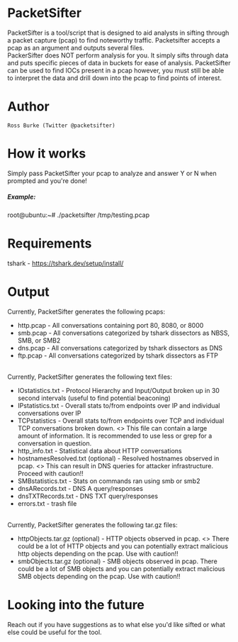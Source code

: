 # PacketSifter

PacketSifter is a tool/script that is designed to aid analysts in sifting through a packet capture (pcap) to find noteworthy traffic. Packetsifter accepts a pcap as an argument and outputs several files.<br>
PackerSifter does NOT perform analysis for you. It simply sifts through data and puts specific pieces of data in buckets for ease of analysis. PacketSifter can be used to find IOCs present in a pcap however, you must still be able to interpret the data and drill down into the pcap to find points of interest.


# Author
    Ross Burke (Twitter @packetsifter)


# How it works
Simply pass PacketSifter your pcap to analyze and answer Y or N when prompted and you're done!

<h5>Example:</h5> 
  root@ubuntu:~# ./packetsifter /tmp/testing.pcap

# Requirements
  tshark - https://tshark.dev/setup/install/
# Output 
Currently, PacketSifter generates the following pcaps:<br>
   <ul>
  <li>http.pcap - All conversations containing port 80, 8080, or 8000</li>
  <li>smb.pcap - All conversations categorized by tshark dissectors as NBSS, SMB, or SMB2 </li>
  <li>dns.pcap - All conversations categorized by tshark dissectors as DNS</li>
  <li>ftp.pcap - All conversations categorized by tshark dissectors as FTP</li>
</ul> 
<br>
Currently, PacketSifter generates the following text files:
   <ul>
  <li>IOstatistics.txt - Protocol Hierarchy and Input/Output broken up in 30 second intervals (useful to find potential beaconing)</li>
  <li>IPstatistics.txt - Overall stats to/from endpoints over IP and individual conversations over IP </li>
  <li>TCPstatistics - Overall stats to/from endpoints over TCP and individual TCP conversations broken down. <<Warning>> This file can contain a large amount of information. It is recommended to use less or grep for a conversation in question.</li>
  <li>http_info.txt - Statistical data about HTTP conversations</li>
  <li>hostnamesResolved.txt (optional) - Resolved hostnames observed in pcap. <<Warning>> This can result in DNS queries for attacker infrastructure. Proceed with caution!!
  <li>SMBstatistics.txt - Stats on commands ran using smb or smb2 </li>
  <li>dnsARecords.txt - DNS A query/responses </li>
  <li>dnsTXTRecords.txt - DNS TXT query/responses </li>
  <li>errors.txt - trash file </li>
</ul>
<br>
Currently, PacketSifter generates the following tar.gz files:
  <ul>
 <li>httpObjects.tar.gz (optional) - HTTP objects observed in pcap. <<Warning>> There could be a lot of HTTP objects and you can potentially extract malicious http objects depending on the pcap. Use with caution!! </li>
 <li>smbObjects.tar.gz (optional) - SMB objects observed in pcap. There could be a lot of SMB objects and you can potentially extract malicious SMB objects depending on the pcap. Use with caution!! </li>
</ul>

# Looking into the future
Reach out if you have suggestions as to what else you'd like sifted or what else could be useful for the tool.
